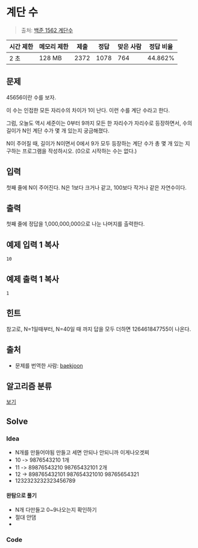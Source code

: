 # 계단 수

> 출처: [백준 1562 계단수](https://www.acmicpc.net/problem/1562)

| 시간 제한 | 메모리 제한 | 제출 | 정답 | 맞은 사람 | 정답 비율 |
| --------- | ----------- | ---- | ---- | --------- | --------- |
| 2 초      | 128 MB      | 2372 | 1078 | 764       | 44.862%   |

## 문제

45656이란 수를 보자.

이 수는 인접한 모든 자리수의 차이가 1이 난다. 이런 수를 계단 수라고 한다.

그럼, 오늘도 역시 세준이는 0부터 9까지 모든 한 자리수가 자리수로 등장하면서, 수의 길이가 N인 계단 수가 몇 개 있는지 궁금해졌다.

N이 주어질 때, 길이가 N이면서 0에서 9가 모두 등장하는 계단 수가 총 몇 개 있는 지 구하는 프로그램을 작성하시오. (0으로 시작하는 수는 없다.)

## 입력

첫째 줄에 N이 주어진다. N은 1보다 크거나 같고, 100보다 작거나 같은 자연수이다.

## 출력

첫째 줄에 정답을 1,000,000,000으로 나눈 나머지를 출력한다.

## 예제 입력 1 복사

```
10
```

## 예제 출력 1 복사

```
1
```

## 힌트

참고로, N=1일때부터, N=40일 때 까지 답을 모두 더하면 126461847755이 나온다.

## 출처

- 문제를 번역한 사람: [baekjoon](https://www.acmicpc.net/user/baekjoon)

## 알고리즘 분류

[보기](https://www.acmicpc.net/problem/1562#)



## Solve

### Idea

- N개를 만들어야됨  만들고 세면 안되나 안되니까 이게나오겟찌 
- 10 -> 9876543210 1개
- 11 -> 89876543210 98765432101 2개
- 12 -> 898765432101 987654321010 98765654321
- 1232323232323456789

#### 완탐으로 풀기 

- N개 다만들고 0~9나오는지 확인하기 
- 절대 안댐 
- 

### Code 